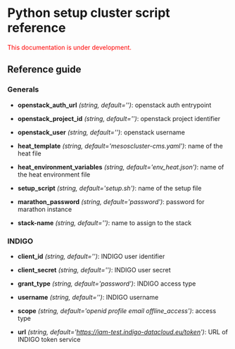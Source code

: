 # Python setup cluster script reference

<span style="color:red"> This documentation is under development. </span>
## Reference guide

### Generals

* **openstack_auth_url** *(string, default='')*: openstack auth entrypoint

* **openstack_project_id** *(string, default='')*: openstack project identifier

* **openstack_user** *(string, default='')*: openstack username

* **heat_template** *(string, default='mesoscluster-cms.yaml')*: name of the heat file

* **heat\_environment\_variables** *(string, default='env_heat.json')*: name of the heat environment file

* **setup_script** *(string, default='setup.sh')*: name of the setup file

* **marathon_password** *(string, default='password')*: password for marathon instance

* **stack-name** *(string, default='')*: name to assign to the stack

### INDIGO

* **client_id** *(string, default='')*: INDIGO user identifier

* **client_secret** *(string, default='')*: INDIGO user secret

* **grant_type** *(string, default='password')*: INDIGO access type

* **username** *(string, default='')*: INDIGO username

* **scope** *(string, default='openid profile email offline_access')*: access type

* **url** *(string, default='https://iam-test.indigo-datacloud.eu/token')*: URL of INDIGO token service
